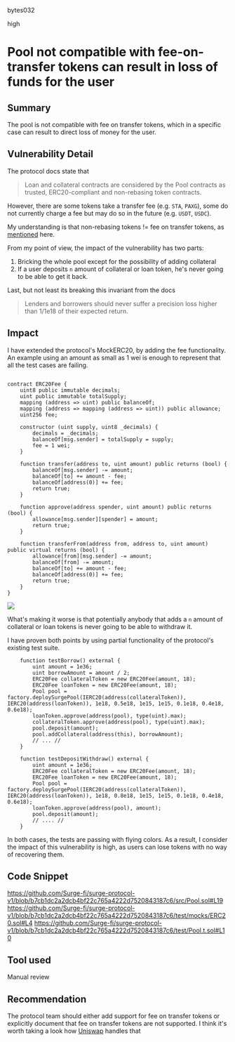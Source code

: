 bytes032

high

# Pool not compatible with fee-on-transfer tokens can result in loss of funds for the user

## Summary
The pool is not compatible with fee on transfer tokens, which in a specific case can result to direct loss of money for the user.

## Vulnerability Detail

The protocol docs state that
> Loan and collateral contracts are considered by the Pool contracts as trusted, ERC20-compliant and non-rebasing token contracts.

However, there are some tokens take a transfer fee (e.g. `STA`, `PAXG`), some do not currently charge a fee but may do so in the future (e.g. `USDT`, `USDC`).

My understanding is that non-rebasing tokens != fee on transfer tokens, as [mentioned](https://bytes032.xyz/Notes/ERC20+-+Rebasing+%26+Fee-On-Transfer) here.

From my point of view, the impact of the vulnerability has two parts:
1. Bricking the whole pool except for the possibility of adding collateral
2. If a user deposits `n` amount of collateral or loan token, he's never going to be able to get it back.

Last, but not least its breaking this invariant from the docs
> Lenders and borrowers should never suffer a precision loss higher than 1/1e18 of their expected return.

## Impact

I have extended the protocol's MockERC20, by adding the fee functionality. An example using an amount as small as 1 wei is enough to represent that all the test cases are failing.

```solidity

contract ERC20Fee {
    uint8 public immutable decimals;
    uint public immutable totalSupply;
    mapping (address => uint) public balanceOf;
    mapping (address => mapping (address => uint)) public allowance;
    uint256 fee;

    constructor (uint supply, uint8 _decimals) {
        decimals = _decimals;
        balanceOf[msg.sender] = totalSupply = supply;
        fee = 1 wei;
    }

    function transfer(address to, uint amount) public returns (bool) {
        balanceOf[msg.sender] -= amount;
        balanceOf[to] += amount - fee;
        balanceOf[address(0)] += fee;
        return true;
    }

    function approve(address spender, uint amount) public returns (bool) {
        allowance[msg.sender][spender] = amount;
        return true;
    }

    function transferFrom(address from, address to, uint amount) public virtual returns (bool) {
        allowance[from][msg.sender] -= amount;
        balanceOf[from] -= amount;
        balanceOf[to] += amount - fee;
        balanceOf[address(0)] += fee;
        return true;
    }
}

```

![](https://i.imgur.com/ZfTia36.png)

What's making it worse is that potentially anybody that adds a `n` amount of collateral or loan tokens is never going to be able to withdraw it. 

I have proven both points by using partial functionality of the protocol's existing test suite.


```solidity
    function testBorrow() external {
        uint amount = 1e36;
        uint borrowAmount = amount / 2;
        ERC20Fee collateralToken = new ERC20Fee(amount, 18);
        ERC20Fee loanToken = new ERC20Fee(amount, 18);
        Pool pool = factory.deploySurgePool(IERC20(address(collateralToken)), IERC20(address(loanToken)), 1e18, 0.5e18, 1e15, 1e15, 0.1e18, 0.4e18, 0.6e18);
        loanToken.approve(address(pool), type(uint).max);
        collateralToken.approve(address(pool), type(uint).max);
        pool.deposit(amount);
        pool.addCollateral(address(this), borrowAmount);
        // ... //
    }
```

```solidity
    function testDepositWithdraw() external {
        uint amount = 1e36;
        ERC20Fee collateralToken = new ERC20Fee(amount, 18);
        ERC20Fee loanToken = new ERC20Fee(amount, 18);
        Pool pool = factory.deploySurgePool(IERC20(address(collateralToken)), IERC20(address(loanToken)), 1e18, 0.8e18, 1e15, 1e15, 0.1e18, 0.4e18, 0.6e18);
        loanToken.approve(address(pool), amount);
        pool.deposit(amount);
        // .... //
    }
```

In both cases, the tests are passing with flying colors. As a result, I consider the impact of this vulnerability is high, as users can lose tokens with no way of recovering them.

## Code Snippet

https://github.com/Surge-fi/surge-protocol-v1/blob/b7cb1dc2a2dcb4bf22c765a4222d7520843187c6/src/Pool.sol#L19
https://github.com/Surge-fi/surge-protocol-v1/blob/b7cb1dc2a2dcb4bf22c765a4222d7520843187c6/test/mocks/ERC20.sol#L4
https://github.com/Surge-fi/surge-protocol-v1/blob/b7cb1dc2a2dcb4bf22c765a4222d7520843187c6/test/Pool.t.sol#L10


## Tool used

Manual review


## Recommendation

The protocol team should either add support for fee on transfer tokens or explicitly document that fee on transfer tokens are not supported. I think it's worth taking a look how [Uniswap](https://docs.uniswap.org/contracts/v2/reference/smart-contracts/common-errors) handles that